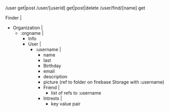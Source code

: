 /user               get|post
/user/[userid]      get|post|delete
/user/find/[name]   get

Finder
|
 - Organization
    |
     - :orgname
        |
         - Info
         - User
            |
             - :username
                |
                 - name
                 - last
                 - Birthday
                 - email
                 - description
                 - picture (ref to folder on firebase Storage with :username)
                 - Friend
                    |
                     - list of refs to :username
                 - Intrests
                    |
                     - key value pair
